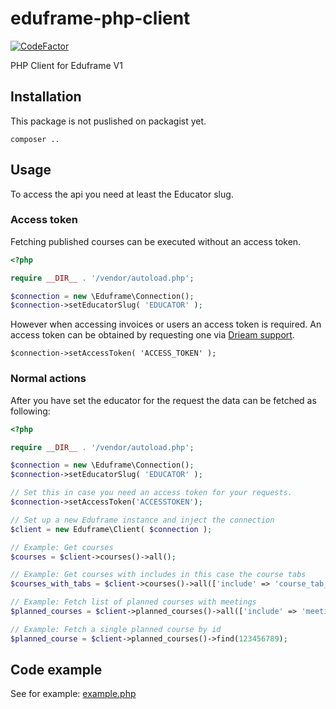 # eduframe-php-client

[![CodeFactor](https://www.codefactor.io/repository/github/drieam/eduframe-php-client/badge)](https://www.codefactor.io/repository/github/drieam/eduframe-php-client)

PHP Client for Eduframe V1

## Installation
This package is not puslished on packagist yet.

```
composer ..
```

## Usage
To access the api you need at least the Educator slug.

### Access token
Fetching published courses can be executed without an access token.

```php
<?php

require __DIR__ . '/vendor/autoload.php';

$connection = new \Eduframe\Connection();
$connection->setEducatorSlug( 'EDUCATOR' );
```
However when accessing invoices or users an access token is required.
An access token can be obtained by requesting one via [Drieam support](mailto:support@drieam.com).

```
$connection->setAccessToken( 'ACCESS_TOKEN' );
```

### Normal actions
After you have set the educator for the request the data can be fetched as following:

```php
<?php

require __DIR__ . '/vendor/autoload.php';

$connection = new \Eduframe\Connection();
$connection->setEducatorSlug( 'EDUCATOR' );

// Set this in case you need an access token for your requests.
$connection->setAccessToken('ACCESSTOKEN');

// Set up a new Eduframe instance and inject the connection
$client = new Eduframe\Client( $connection );

// Example: Get courses
$courses = $client->courses()->all();

// Example: Get courses with includes in this case the course tabs
$courses_with_tabs = $client->courses()->all(['include' => 'course_tab_contents.course_tab']);

// Example: Fetch list of planned courses with meetings
$planned_courses = $client->planned_courses()->all(['include' => 'meetings']);

// Example: Fetch a single planned course by id
$planned_course = $client->planned_courses()->find(123456789);
```

## Code example
See for example: [example.php](example.php)

